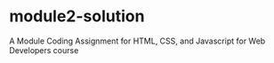 # module2-solution
A Module Coding Assignment for HTML, CSS, and Javascript for Web Developers course
